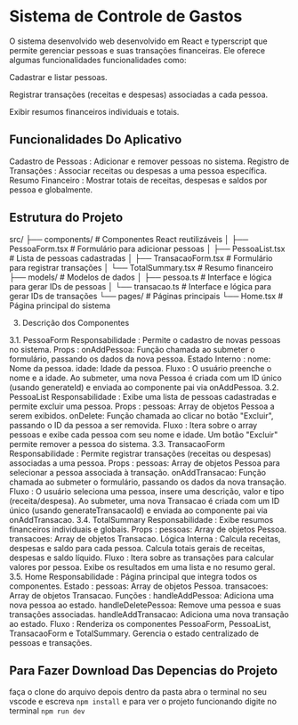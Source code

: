 # Sistema de Controle de Gastos

O sistema desenvolvido  web desenvolvido em React e typerscript que permite gerenciar pessoas  e suas transações financeiras. 
Ele oferece algumas funcionalidades funcionalidades como: 

Cadastrar e listar pessoas.

Registrar transações (receitas e despesas) associadas a cada pessoa.

Exibir resumos financeiros individuais e totais.


## Funcionalidades Do Aplicativo

Cadastro de Pessoas : Adicionar e remover pessoas no sistema.
Registro de Transações : Associar receitas ou despesas a uma pessoa específica.
Resumo Financeiro : Mostrar totais de receitas, despesas e saldos por pessoa e globalmente.

## Estrutura do Projeto

src/
├── components/       # Componentes React reutilizáveis
│   ├── PessoaForm.tsx    # Formulário para adicionar pessoas
│   ├── PessoaList.tsx    # Lista de pessoas cadastradas
│   ├── TransacaoForm.tsx # Formulário para registrar transações
│   └── TotalSummary.tsx  # Resumo financeiro
├── models/           # Modelos de dados
│   ├── pessoa.ts         # Interface e lógica para gerar IDs de pessoas
│   └── transacao.ts      # Interface e lógica para gerar IDs de transações
└── pages/            # Páginas principais
    └── Home.tsx          # Página principal do sistema

3. Descrição dos Componentes

3.1. PessoaForm
Responsabilidade : Permite o cadastro de novas pessoas no sistema.
Props :
onAddPessoa: Função chamada ao submeter o formulário, passando os dados da nova pessoa.
Estado Interno :
nome: Nome da pessoa.
idade: Idade da pessoa.
Fluxo :
O usuário preenche o nome e a idade.
Ao submeter, uma nova Pessoa é criada com um ID único (usando generateId) e enviada ao componente pai via onAddPessoa.
3.2. PessoaList
Responsabilidade : Exibe uma lista de pessoas cadastradas e permite excluir uma pessoa.
Props :
pessoas: Array de objetos Pessoa a serem exibidos.
onDelete: Função chamada ao clicar no botão "Excluir", passando o ID da pessoa a ser removida.
Fluxo :
Itera sobre o array pessoas e exibe cada pessoa com seu nome e idade.
Um botão "Excluir" permite remover a pessoa do sistema.
3.3. TransacaoForm
Responsabilidade : Permite registrar transações (receitas ou despesas) associadas a uma pessoa.
Props :
pessoas: Array de objetos Pessoa para selecionar a pessoa associada à transação.
onAddTransacao: Função chamada ao submeter o formulário, passando os dados da nova transação.
Fluxo :
O usuário seleciona uma pessoa, insere uma descrição, valor e tipo (receita/despesa).
Ao submeter, uma nova Transacao é criada com um ID único (usando generateTransacaoId) e enviada ao componente pai via onAddTransacao.
3.4. TotalSummary
Responsabilidade : Exibe resumos financeiros individuais e globais.
Props :
pessoas: Array de objetos Pessoa.
transacoes: Array de objetos Transacao.
Lógica Interna :
Calcula receitas, despesas e saldo para cada pessoa.
Calcula totais gerais de receitas, despesas e saldo líquido.
Fluxo :
Itera sobre as transações para calcular valores por pessoa.
Exibe os resultados em uma lista e no resumo geral.
3.5. Home
Responsabilidade : Página principal que integra todos os componentes.
Estado :
pessoas: Array de objetos Pessoa.
transacoes: Array de objetos Transacao.
Funções :
handleAddPessoa: Adiciona uma nova pessoa ao estado.
handleDeletePessoa: Remove uma pessoa e suas transações associadas.
handleAddTransacao: Adiciona uma nova transação ao estado.
Fluxo :
Renderiza os componentes PessoaForm, PessoaList, TransacaoForm e TotalSummary.
Gerencia o estado centralizado de pessoas e transações.


## Para Fazer Download Das Depencias do Projeto

faça o clone do arquivo depois dentro da pasta
abra o terminal no seu vscode e escreva `npm install`
e para ver o projeto funcionando digite no terminal `npm run dev`